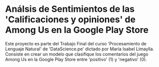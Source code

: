 # Análsis de Sentimientos de las 'Calificaciones y opiniones' de Among Us en la Google Play Store
Este proyecto es parte del Trabajo Final del curso 'Procesamiento de Lenguaje Natural' de 'DataScience.pe' dictado por María Isabel Limaylla. Consiste en crear un modelo que clasifique los comentarios del juego Among Us en la Google Play Store entre 'positivo' (1) y 'negativo' (0).